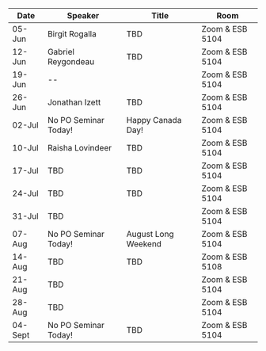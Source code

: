 Date  |  Speaker                                            |  Title                                                                                                |  Room
---------|-----------------------------------------------------|---------------------------------------------------------------------------------------------------------------------|------
05-Jun   | Birgit Rogalla                              | TBD              |  Zoom & ESB 5104
12-Jun   | Gabriel Reygondeau                            | TBD                |  Zoom & ESB 5104
19-Jun   | --                    |                               |  Zoom & ESB 5104
26-Jun   | Jonathan Izett               | TBD                               |  Zoom & ESB 5104
02-Jul   | No PO Seminar Today!                          |  Happy Canada Day!                                            |  Zoom & ESB 5104
10-Jul   | Raisha Lovindeer                    | TBD                               |  Zoom & ESB 5104
17-Jul  | TBD                              | TBD  |  Zoom & ESB 5104
24-Jul   | TBD                                           |  TBD                                                           |  Zoom & ESB 5104
31-Jul  | TBD                              |      |  Zoom & ESB 5104
07-Aug   | No PO Seminar Today!                        | August Long Weekend                        |  Zoom & ESB 5104
14-Aug   | TBD                                           |  TBD                                                           |  Zoom & ESB 5108
21-Aug  | TBD                         |                                           |  Zoom & ESB 5104
28-Aug   | TBD                               |  |  Zoom & ESB 5104
04-Sept   | No PO Seminar Today!                                 | TBD          |  Zoom & ESB 5104
